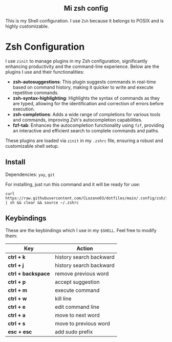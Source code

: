 <div align="center">
    <h2>Mi zsh config</h2>
</div>

This is my Shell configuration. I use `Zsh` because it belongs to POSIX and is highly customizable.

# Zsh Configuration

I use `zinit` to manage plugins in my Zsh configuration, significantly enhancing productivity and the command-line experience. Below are the plugins I use and their functionalities:

- **zsh-autosuggestions**: This plugin suggests commands in real-time based on command history, making it quicker to write and execute repetitive commands.
- **zsh-syntax-highlighting**: Highlights the syntax of commands as they are typed, allowing for the identification and correction of errors before execution.
- **zsh-completions**: Adds a wide range of completions for various tools and commands, improving Zsh's autocompletion capabilities.
- **fzf-tab**: Enhances the autocompletion functionality using `fzf`, providing an interactive and efficient search to complete commands and paths.

These plugins are loaded via `zinit` in my `.zshrc` file, ensuring a robust and customizable shell setup.


## Install 

Dependencies: `yay`, `git`


For installing, just run this command and it will be ready for use:

```
curl https://raw.githubusercontent.com/CLozano03/dotfiles/main/.config/zsh/install.sh | sh && clear && source ~/.zshrc
```

## Keybindings

These are the keybindings which I use in my `$SHELL`. Feel free to modify them:

|          Key            | Action                                       |
| ----------------------- | -------------------------------------------- |
| **ctrl + k**            | history search backward                      |
| **ctrl + j**            | history search backward                      |
| **ctrl + backspace**    | remove previous word                         |
| **ctrl + p**            | accept suggestion                            |
| **ctrl + m**            | execute command                              |
| **ctrl + w**            | kill line                                    |
| **ctrl + e**            | edit command line                            |
| **ctrl + a**            | move to next word                            |
| **ctrl + s**            | move to previous word                        |
| **esc + esc**           | add sudo prefix                              |